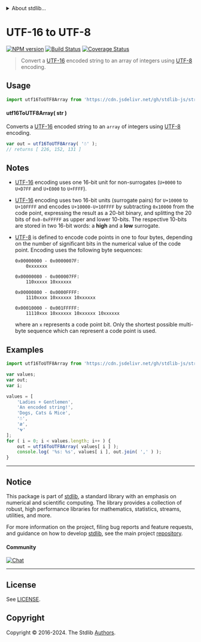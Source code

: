 <!--

@license Apache-2.0

Copyright (c) 2018 The Stdlib Authors.

Licensed under the Apache License, Version 2.0 (the "License");
you may not use this file except in compliance with the License.
You may obtain a copy of the License at

   http://www.apache.org/licenses/LICENSE-2.0

Unless required by applicable law or agreed to in writing, software
distributed under the License is distributed on an "AS IS" BASIS,
WITHOUT WARRANTIES OR CONDITIONS OF ANY KIND, either express or implied.
See the License for the specific language governing permissions and
limitations under the License.

-->


<details>
  <summary>
    About stdlib...
  </summary>
  <p>We believe in a future in which the web is a preferred environment for numerical computation. To help realize this future, we've built stdlib. stdlib is a standard library, with an emphasis on numerical and scientific computation, written in JavaScript (and C) for execution in browsers and in Node.js.</p>
  <p>The library is fully decomposable, being architected in such a way that you can swap out and mix and match APIs and functionality to cater to your exact preferences and use cases.</p>
  <p>When you use stdlib, you can be absolutely certain that you are using the most thorough, rigorous, well-written, studied, documented, tested, measured, and high-quality code out there.</p>
  <p>To join us in bringing numerical computing to the web, get started by checking us out on <a href="https://github.com/stdlib-js/stdlib">GitHub</a>, and please consider <a href="https://opencollective.com/stdlib">financially supporting stdlib</a>. We greatly appreciate your continued support!</p>
</details>

# UTF-16 to UTF-8

[![NPM version][npm-image]][npm-url] [![Build Status][test-image]][test-url] [![Coverage Status][coverage-image]][coverage-url] <!-- [![dependencies][dependencies-image]][dependencies-url] -->

> Convert a [UTF-16][utf-16] encoded string to an array of integers using [UTF-8][utf-8] encoding.

<!-- Section to include introductory text. Make sure to keep an empty line after the intro `section` element and another before the `/section` close. -->

<section class="intro">

</section>

<!-- /.intro -->

<!-- Package usage documentation. -->



<section class="usage">

## Usage

```javascript
import utf16ToUTF8Array from 'https://cdn.jsdelivr.net/gh/stdlib-js/string-utf16-to-utf8-array@v0.2.2-deno/mod.js';
```

#### utf16ToUTF8Array( str )

Converts a [UTF-16][utf-16] encoded string to an `array` of integers using [UTF-8][utf-8] encoding.

```javascript
var out = utf16ToUTF8Array( '☃' );
// returns [ 226, 152, 131 ]
```

</section>

<!-- /.usage -->

<!-- Package usage notes. Make sure to keep an empty line after the `section` element and another before the `/section` close. -->

<section class="notes">

## Notes

-   [UTF-16][utf-16] encoding uses one 16-bit unit for non-surrogates (`U+0000` to `U+D7FF` and `U+E000` to `U+FFFF`).

-   [UTF-16][utf-16] encoding uses two 16-bit units (surrogate pairs) for `U+10000` to `U+10FFFF` and encodes `U+10000-U+10FFFF` by subtracting `0x10000` from the code point, expressing the result as a 20-bit binary, and splitting the 20 bits of `0x0-0xFFFFF` as upper and lower 10-bits. The respective 10-bits are stored in two 16-bit words: a **high** and a **low** surrogate.

-   [UTF-8][utf-8] is defined to encode code points in one to four bytes, depending on the number of significant bits in the numerical value of the code point. Encoding uses the following byte sequences:

    ```text
    0x00000000 - 0x0000007F:
        0xxxxxxx

    0x00000080 - 0x000007FF:
        110xxxxx 10xxxxxx

    0x00000800 - 0x0000FFFF:
        1110xxxx 10xxxxxx 10xxxxxx

    0x00010000 - 0x001FFFFF:
        11110xxx 10xxxxxx 10xxxxxx 10xxxxxx
    ```

    where an `x` represents a code point bit. Only the shortest possible multi-byte sequence which can represent a code point is used.

</section>

<!-- /.notes -->

<!-- Package usage examples. -->

<section class="examples">

## Examples

<!-- eslint no-undef: "error" -->

```javascript
import utf16ToUTF8Array from 'https://cdn.jsdelivr.net/gh/stdlib-js/string-utf16-to-utf8-array@v0.2.2-deno/mod.js';

var values;
var out;
var i;

values = [
    'Ladies + Gentlemen',
    'An encoded string!',
    'Dogs, Cats & Mice',
    '☃',
    'æ',
    '𐐷'
];
for ( i = 0; i < values.length; i++ ) {
    out = utf16ToUTF8Array( values[ i ] );
    console.log( '%s: %s', values[ i ], out.join( ',' ) );
}
```

</section>

<!-- /.examples -->

<!-- Section to include cited references. If references are included, add a horizontal rule *before* the section. Make sure to keep an empty line after the `section` element and another before the `/section` close. -->

<section class="references">

</section>

<!-- /.references -->

<!-- Section for related `stdlib` packages. Do not manually edit this section, as it is automatically populated. -->

<section class="related">

</section>

<!-- /.related -->

<!-- Section for all links. Make sure to keep an empty line after the `section` element and another before the `/section` close. -->


<section class="main-repo" >

* * *

## Notice

This package is part of [stdlib][stdlib], a standard library with an emphasis on numerical and scientific computing. The library provides a collection of robust, high performance libraries for mathematics, statistics, streams, utilities, and more.

For more information on the project, filing bug reports and feature requests, and guidance on how to develop [stdlib][stdlib], see the main project [repository][stdlib].

#### Community

[![Chat][chat-image]][chat-url]

---

## License

See [LICENSE][stdlib-license].


## Copyright

Copyright &copy; 2016-2024. The Stdlib [Authors][stdlib-authors].

</section>

<!-- /.stdlib -->

<!-- Section for all links. Make sure to keep an empty line after the `section` element and another before the `/section` close. -->

<section class="links">

[npm-image]: http://img.shields.io/npm/v/@stdlib/string-utf16-to-utf8-array.svg
[npm-url]: https://npmjs.org/package/@stdlib/string-utf16-to-utf8-array

[test-image]: https://github.com/stdlib-js/string-utf16-to-utf8-array/actions/workflows/test.yml/badge.svg?branch=v0.2.2
[test-url]: https://github.com/stdlib-js/string-utf16-to-utf8-array/actions/workflows/test.yml?query=branch:v0.2.2

[coverage-image]: https://img.shields.io/codecov/c/github/stdlib-js/string-utf16-to-utf8-array/main.svg
[coverage-url]: https://codecov.io/github/stdlib-js/string-utf16-to-utf8-array?branch=main

<!--

[dependencies-image]: https://img.shields.io/david/stdlib-js/string-utf16-to-utf8-array.svg
[dependencies-url]: https://david-dm.org/stdlib-js/string-utf16-to-utf8-array/main

-->

[chat-image]: https://img.shields.io/gitter/room/stdlib-js/stdlib.svg
[chat-url]: https://app.gitter.im/#/room/#stdlib-js_stdlib:gitter.im

[stdlib]: https://github.com/stdlib-js/stdlib

[stdlib-authors]: https://github.com/stdlib-js/stdlib/graphs/contributors

[umd]: https://github.com/umdjs/umd
[es-module]: https://developer.mozilla.org/en-US/docs/Web/JavaScript/Guide/Modules

[deno-url]: https://github.com/stdlib-js/string-utf16-to-utf8-array/tree/deno
[deno-readme]: https://github.com/stdlib-js/string-utf16-to-utf8-array/blob/deno/README.md
[umd-url]: https://github.com/stdlib-js/string-utf16-to-utf8-array/tree/umd
[umd-readme]: https://github.com/stdlib-js/string-utf16-to-utf8-array/blob/umd/README.md
[esm-url]: https://github.com/stdlib-js/string-utf16-to-utf8-array/tree/esm
[esm-readme]: https://github.com/stdlib-js/string-utf16-to-utf8-array/blob/esm/README.md
[branches-url]: https://github.com/stdlib-js/string-utf16-to-utf8-array/blob/main/branches.md

[stdlib-license]: https://raw.githubusercontent.com/stdlib-js/string-utf16-to-utf8-array/main/LICENSE

[utf-8]: https://en.wikipedia.org/wiki/UTF-8

[utf-16]: https://en.wikipedia.org/wiki/UTF-16

</section>

<!-- /.links -->
